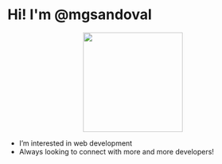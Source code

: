 # Hi! I'm @mgsandoval
<div id="header" align="center">
  <img src="https://media2.giphy.com/media/v1.Y2lkPTc5MGI3NjExcDdzNmptd2cxbG5yZXo1OHRoNXI5NGltYTNhdG1rejN4em44MjVnZCZlcD12MV9pbnRlcm5hbF9naWZfYnlfaWQmY3Q9Zw/KGhpQ5NMoWKQurlHwI/giphy.gif" width="200">
</div>

- I’m interested in web development
- Always looking to connect with more and more developers!
